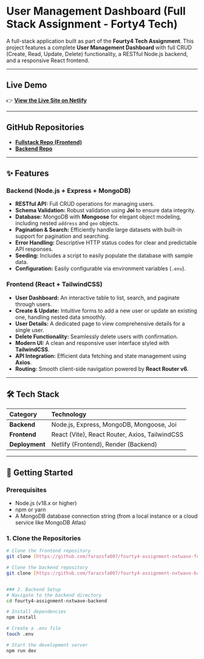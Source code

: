 # User Management Dashboard (Full Stack Assignment - Forty4 Tech)

A full-stack application built as part of the **Fourty4 Tech Assignment**. This project features a complete **User Management Dashboard** with full CRUD (Create, Read, Update, Delete) functionality, a RESTful Node.js backend, and a responsive React frontend.



---

## Live Demo

👉 **[View the Live Site on Netlify](https://fourty4assignmentnxtwavefaraz.netlify.app/)**

---

## GitHub Repositories

-   **[Fullstack Repo (Frontend)](https://github.com/farazsfa007/fourty4-assignment-nxtwave-fullstack)**
-   **[Backend Repo](https://github.com/farazsfa007/fourty4-assignment-nxtwave-backend)**

---

## ✨ Features

### Backend (Node.js + Express + MongoDB)

-   **RESTful API:** Full CRUD operations for managing users.
-   **Schema Validation:** Robust validation using **Joi** to ensure data integrity.
-   **Database:** MongoDB with **Mongoose** for elegant object modeling, including nested `address` and `geo` objects.
-   **Pagination & Search:** Efficiently handle large datasets with built-in support for pagination and searching.
-   **Error Handling:** Descriptive HTTP status codes for clear and predictable API responses.
-   **Seeding:** Includes a script to easily populate the database with sample data.
-   **Configuration:** Easily configurable via environment variables (`.env`).

### Frontend (React + TailwindCSS)

-   **User Dashboard:** An interactive table to list, search, and paginate through users.
-   **Create & Update:** Intuitive forms to add a new user or update an existing one, handling nested data smoothly.
-   **User Details:** A dedicated page to view comprehensive details for a single user.
-   **Delete Functionality:** Seamlessly delete users with confirmation.
-   **Modern UI:** A clean and responsive user interface styled with **TailwindCSS**.
-   **API Integration:** Efficient data fetching and state management using **Axios**.
-   **Routing:** Smooth client-side navigation powered by **React Router v6**.

---

## 🛠️ Tech Stack

| Category      | Technology                                    |
| :------------ | :-------------------------------------------- |
| **Backend** | Node.js, Express, MongoDB, Mongoose, Joi      |
| **Frontend** | React (Vite), React Router, Axios, TailwindCSS|
| **Deployment**| Netlify (Frontend), Render (Backend)   |

---

## 🚀 Getting Started

### Prerequisites

-   Node.js (v18.x or higher)
-   npm or yarn
-   A MongoDB database connection string (from a local instance or a cloud service like MongoDB Atlas)

### 1. Clone the Repositories

```bash
# Clone the frontend repository
git clone [https://github.com/farazsfa007/fourty4-assignment-nxtwave-fullstack.git](https://github.com/farazsfa007/fourty4-assignment-nxtwave-fullstack.git)

# Clone the backend repository
git clone [https://github.com/farazsfa007/fourty4-assignment-nxtwave-backend.git](https://github.com/farazsfa007/fourty4-assignment-nxtwave-backend.git)


### 2. Backend Setup
# Navigate to the backend directory
cd fourty4-assignment-nxtwave-backend

# Install dependencies
npm install

# Create a .env file
touch .env

# Start the development server
npm run dev
